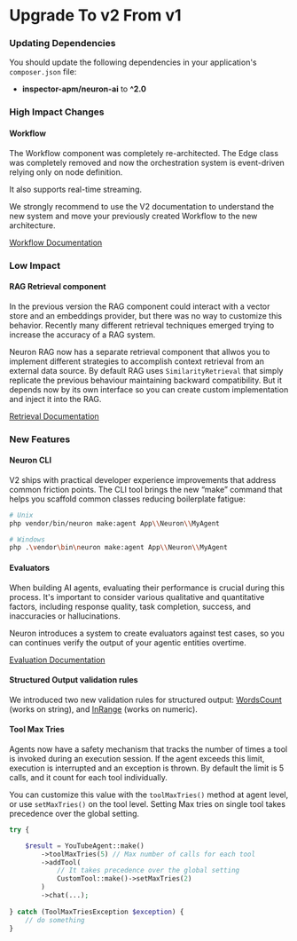 # Upgrade To v2 From v1

### Updating Dependencies

You should update the following dependencies in your application's `composer.json` file:

* **inspector-apm/neuron-ai** to **^2.0**

### High Impact Changes

#### Workflow

The Workflow component was completely re-architected. The Edge class was completely removed and now the orchestration system is event-driven relying only on node definition.

It also supports real-time streaming.

We strongly recommend to use the V2 documentation to understand the new system and move your previously created Workflow to the new architecture.

<a href="broken-reference" class="button secondary" data-icon="arrow-right-long">Workflow Documentation</a>

### Low Impact

#### RAG Retrieval component

In the previous version the RAG component could interact with a vector store and an embeddings provider, but there was no way to customize this behavior. Recently many different retrieval techniques emerged trying to increase the accuracy of a RAG system.

Neuron RAG now has a separate retrieval component that allwos you to implement different strategies to accomplish context retrieval from an external data source. By default RAG uses `SimilarityRetrieval` that simply replicate the previous behaviour maintaining backward compatibility. But it depends now by its own interface so you can create custom implementation and inject it into the RAG.

<a href="upgrade-to-v2-from-v1.md#rag-retrieval-component" class="button secondary" data-icon="arrow-right-long">Retrieval Documentation</a>

### New Features

#### Neuron CLI

V2 ships with practical developer experience improvements that address common friction points. The CLI tool brings the new “make” command that helps you scaffold common classes reducing boilerplate fatigue:

```bash
# Unix
php vendor/bin/neuron make:agent App\\Neuron\\MyAgent

# Windows
php .\vendor\bin\neuron make:agent App\\Neuron\\MyAgent
```

#### Evaluators

When building AI agents, evaluating their performance is crucial during this process. It's important to consider various qualitative and quantitative factors, including response quality, task completion, success, and inaccuracies or hallucinations.

Neuron introduces a system to create evaluators against test cases, so you can continues verify the output of your agentic entities overtime.

<a href="../../getting-started/evaluation.md" class="button secondary" data-icon="arrow-right-long">Evaluation Documentation</a>

#### Structured Output validation rules

We introduced two new validation rules for structured output: [WordsCount](upgrade-to-v2-from-v1.md#structured-output-validation-rules) (works on string), and [InRange](upgrade-to-v2-from-v1.md#structured-output-validation-rules) (works on numeric).

#### Tool Max Tries

Agents now have a safety mechanism that tracks the number of times a tool is invoked during an execution session. If the agent exceeds this limit, execution is interrupted and an exception is thrown. By default the limit is 5 calls, and it count for each tool individually.&#x20;

You can customize this value with the `toolMaxTries()` method at agent level, or use `setMaxTries()` on the tool level. Setting Max tries on single tool takes precedence over the global setting.

```php
try {

    $result = YouTubeAgent::make()
        ->toolMaxTries(5) // Max number of calls for each tool
        ->addTool(
            // It takes precedence over the global setting
            CustomTool::make()->setMaxTries(2)
        )
        ->chat(...);
        
} catch (ToolMaxTriesException $exception) {
    // do something
}
```

